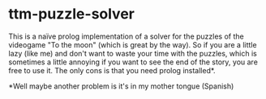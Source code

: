 ttm-puzzle-solver
=================

This is a naïve prolog implementation of a solver for the puzzles of the videogame "To the moon" (which is great by the way).
So if you are a little lazy (like me) and don't want to waste your time with the puzzles, which is sometimes a little annoying if you want to see the end of the story, you are free to use it.
The only cons is that you need prolog installed*.

*Well maybe another problem is it's in my mother tongue (Spanish)
